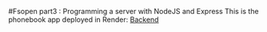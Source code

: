 #Fsopen part3 : Programming a server with NodeJS and Express
This is the phonebook app deployed in Render: [Backend](https://fsopen-part3-d8i4.onrender.com)
